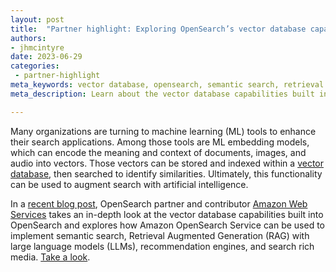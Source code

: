 ```yaml
---
layout: post
title:  "Partner highlight: Exploring OpenSearch’s vector database capabilities"
authors:
- jhmcintyre
date: 2023-06-29
categories:
 - partner-highlight
meta_keywords: vector database, opensearch, semantic search, retrieval augmented generation, large language model, LLM, AI
meta_description: Learn about the vector database capabilities built into OpenSearch and explore how Amazon OpenSearch Service can be used to implement semantic search, recommendation engines, and more.

---
```


Many organizations are turning to machine learning (ML) tools to enhance their search applications. Among those tools are ML embedding models, which can encode the meaning and context of documents, images, and audio into vectors. Those vectors can be stored and indexed within a [vector database](https://opensearch.org/platform/search/vector-database.html), then searched to identify similarities. Ultimately, this functionality can be used to augment search with artificial intelligence.

 In a [recent blog post](https://aws.amazon.com/blogs/big-data/amazon-opensearch-services-vector-database-capabilities-explained/), OpenSearch partner and contributor [Amazon Web Services](https://docs.aws.amazon.com/opensearch-service/latest/developerguide/gsg.html) takes an in-depth look at the vector database capabilities built into OpenSearch and explores how Amazon OpenSearch Service can be used to implement semantic search, Retrieval Augmented Generation (RAG) with large language models (LLMs), recommendation engines, and search rich media. [Take a look](https://aws.amazon.com/blogs/big-data/amazon-opensearch-services-vector-database-capabilities-explained/).
